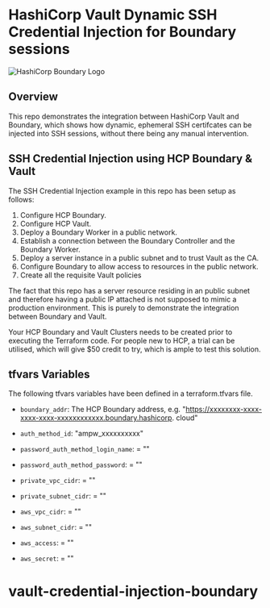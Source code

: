 # HashiCorp Vault Dynamic SSH Credential Injection for Boundary sessions

![HashiCorp Boundary Logo](https://www.hashicorp.com/_next/static/media/colorwhite.997fcaf9.svg)

## Overview

This repo demonstrates the integration between HashiCorp Vault and Boundary, which shows how dynamic, ephemeral SSH certifcates can be injected into SSH sessions, without there being any manual intervention.

## SSH Credential Injection using HCP Boundary & Vault

The SSH Credential Injection example in this repo has been setup as follows:

1. Configure HCP Boundary.
2. Configure HCP Vault.
3. Deploy a Boundary Worker in a public network.
4. Establish a connection between the Boundary Controller and the Boundary Worker.
5. Deploy a server instance in a public subnet and to trust Vault as the CA.
6. Configure Boundary to allow access to resources in the public network.
7. Create all the requisite Vault policies

<Note>The fact that this repo has a server resource residing in an public subnet and therefore having a public IP attached is not supposed to mimic a production environment. This is purely to demonstrate the integration between Boundary and Vault.</Note>

Your HCP Boundary and Vault Clusters needs to be created prior to executing the Terraform code. For people new to HCP, a trial can be utilised, which will give $50 credit to try, which is ample to test this solution.

## tfvars Variables

The following tfvars variables have been defined in a terraform.tfvars file.

- `boundary_addr`: The HCP Boundary address, e.g. "https://xxxxxxxx-xxxx-xxxx-xxxx-xxxxxxxxxxxx.boundary.hashicorp.
cloud"
- `auth_method_id`: "ampw_xxxxxxxxxx"                 
                 
- `password_auth_method_login_name`: = ""
- `password_auth_method_password`:   = ""
- `private_vpc_cidr`:                = ""
- `private_subnet_cidr`:             = ""
- `aws_vpc_cidr`:                    = ""
- `aws_subnet_cidr`:                 = ""
- `aws_access`:                      = ""
- `aws_secret`:                      = ""
# vault-credential-injection-boundary
